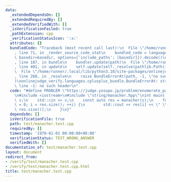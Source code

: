 ```yaml
---
data:
  _extendedDependsOn: []
  _extendedRequiredBy: []
  _extendedVerifiedWith: []
  _isVerificationFailed: true
  _pathExtension: cpp
  _verificationStatusIcon: ':x:'
  attributes: {}
  bundledCode: "Traceback (most recent call last):\n  File \"/home/runner/.local/lib/python3.10/site-packages/onlinejudge_verify/documentation/build.py\"\
    , line 71, in _render_source_code_stat\n    bundled_code = language.bundle(stat.path,\
    \ basedir=basedir, options={'include_paths': [basedir]}).decode()\n  File \"/home/runner/.local/lib/python3.10/site-packages/onlinejudge_verify/languages/cplusplus.py\"\
    , line 187, in bundle\n    bundler.update(path)\n  File \"/home/runner/.local/lib/python3.10/site-packages/onlinejudge_verify/languages/cplusplus_bundle.py\"\
    , line 401, in update\n    self.update(self._resolve(pathlib.Path(included), included_from=path))\n\
    \  File \"/home/runner/.local/lib/python3.10/site-packages/onlinejudge_verify/languages/cplusplus_bundle.py\"\
    , line 260, in _resolve\n    raise BundleErrorAt(path, -1, \"no such header\"\
    )\nonlinejudge_verify.languages.cplusplus_bundle.BundleErrorAt: string/manacher.hpp:\
    \ line -1: no such header\n"
  code: "#define PROBLEM \"https://judge.yosupo.jp/problem/enumerate_palindromes\"\
    \n#include <iostream>\n#include \"string/manacher.hpp\"\nint main() {\n    std::string\
    \ s;\n    std::cin >> s;\n    const auto res = manacher(s);\n    for(size_t i\
    \ = 0; i < res.size(); ++i) {\n        std::cout << res[i] << \" \\n\"[i + 1 ==\
    \ res.size()];\n    }\n}"
  dependsOn: []
  isVerificationFile: true
  path: test/manacher.test.cpp
  requiredBy: []
  timestamp: '1970-01-01 00:00:00+00:00'
  verificationStatus: TEST_WRONG_ANSWER
  verifiedWith: []
documentation_of: test/manacher.test.cpp
layout: document
redirect_from:
- /verify/test/manacher.test.cpp
- /verify/test/manacher.test.cpp.html
title: test/manacher.test.cpp
---
```

